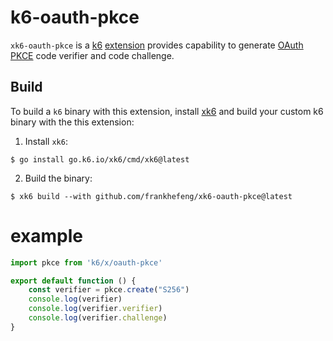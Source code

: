 # k6-oauth-pkce
`xk6-oauth-pkce` is a [k6](https://go.k6.io/k6) [extension](https://github.com/grafana/xk6) provides capability to generate [OAuth PKCE](https://datatracker.ietf.org/doc/html/rfc7636) code verifier and code challenge.

## Build
To build a `k6` binary with this extension, install [xk6](https://github.com/grafana/xk6) and build your custom k6 binary with the this extension:

1. Install `xk6`:
  ```shell
  $ go install go.k6.io/xk6/cmd/xk6@latest
  ```

2. Build the binary:
  ```shell
  $ xk6 build --with github.com/frankhefeng/xk6-oauth-pkce@latest
  ```

# example

```javascript
import pkce from 'k6/x/oauth-pkce'

export default function () {
    const verifier = pkce.create("S256")
    console.log(verifier)
    console.log(verifier.verifier)
    console.log(verifier.challenge)
}
```
